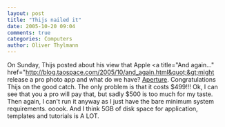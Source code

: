 ```yaml
---
layout: post
title: "Thijs nailed it"
date: 2005-10-20 09:04
comments: true
categories: Computers
author: Oliver Thylmann
---
```



On Sunday, Thijs posted about his view that Apple &lt;a title=&quot;And again...&quot; href=&quot;http://blog.taospace.com/2005/10/and_again.html&quot;&gt;might release a pro photo app and what do we have? [Aperture](http://www.apple.com/de/aperture/). Congratulations Thijs on the good catch. The only problem is that it costs $499!!! Ok, I can see that you a pro will pay that, but sadly $500 is too much for my taste. Then again, I can't run it anyway as I just have the bare minimum system requirements. ooook. And I think 5GB of disk space for application, templates and tutorials is A LOT.

